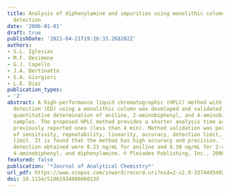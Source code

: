 ```yaml
---
title: Analysis of diphenylamine and impurities using monolithic column with electrochemical
  detection
date: '2006-01-01'
draft: true
publishDate: '2021-04-21T19:26:33.268202Z'
authors:
- S.L. Iglesias
- M.F. Desimone
- G.J. Copello
- J.A. Bertinatto
- S.A. Giorgieri
- L.E. Diaz
publication_types:
- '2'
abstract: A high-performance liquid chromatographic (HPLC) method with electrochemical
  detection (ED) using a monolithic column was developed and validated for the simultaneous
  quantitative determination of aniline, 2-aminobiphenyl, and 4-aminobiphenyl in diphenylamine
  samples. The proposed HPLC method provides a shorter analysis time as compared to
  previously reported ones (less than 4 min). Method validation was performed in terms
  of sensitivity, repeatability, linearity, accuracy, detection limit, and quantification
  limit. It is found that the method has high accuracy and precision. The limits of
  detection obtained were 0.23 ng/mL for aniline and 0.30 ng/mL for 2-aminobiphenyl,
  4-aminobiphenyl, and diphenylamine. © Pleiades Publishing, Inc., 2006.
featured: false
publication: '*Journal of Analytical Chemistry*'
url_pdf: https://www.scopus.com/inward/record.uri?eid=2-s2.0-33744954925&doi=10.1134%2fS106193480606013X&partnerID=40&md5=0419a37bdbdc34d460bf294d4534ed5e
doi: 10.1134/S106193480606013X
---
```


